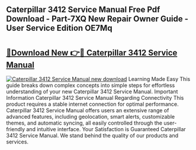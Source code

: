 ## Caterpillar 3412 Service Manual Free Pdf Download - Part-7XQ New Repair Owner Guide - User Service Edition OE7Mq

# <h2><a href="http://bc28973.oget.top/?id=Caterpillar+3412+Service+Manual">🔗Download New 👉🔴 Caterpillar 3412 Service Manual</a></h2>

[![Caterpillar 3412 Service Manual new download](https://i.imgur.com/5g1atiW.png)](http://bc28973.oget.top/?id=Caterpillar+3412+Service+Manual)
Learning Made Easy This guide breaks down complex concepts into simple steps for effortless understanding of your new Caterpillar 3412 Service Manual. Important Information Caterpillar 3412 Service Manual Regarding Connectivity This product requires a stable internet connection for optimal performance. Caterpillar 3412 Service Manual offers users an extensive range of advanced features, including geolocation, smart alerts, customizable themes, and automatic syncing, all easily controlled through the user-friendly and intuitive interface. Your Satisfaction is Guaranteed Caterpillar 3412 Service Manual. We stand behind the quality of our products and services.
